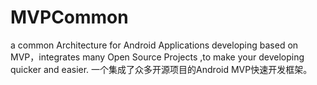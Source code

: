 # MVPCommon
a common Architecture for Android Applications developing based on MVP，integrates many Open Source Projects ,to make your developing quicker and easier. 一个集成了众多开源项目的Android MVP快速开发框架。
